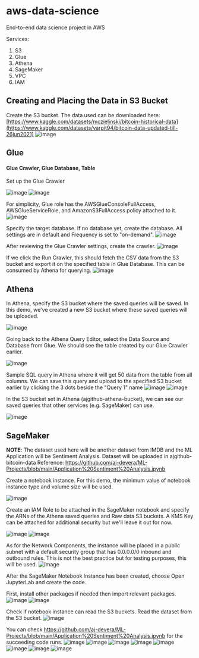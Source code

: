 # aws-data-science
End-to-end data science project in AWS

Services:
1. S3
2. Glue
3. Athena
4. SageMaker
5. VPC
6. IAM

## Creating and Placing the Data in S3 Bucket
Create the S3 bucket. The data used can be downloaded here: [https://www.kaggle.com/datasets/mczielinski/bitcoin-historical-data](https://www.kaggle.com/datasets/varpit94/bitcoin-data-updated-till-26jun2021)
![image](https://github.com/aj-devera/aws-data-science/assets/87835106/ed2bb311-f8a7-42b5-adde-450606d845b9)

## Glue
#### Glue Crawler, Glue Database, Table
Set up the Glue Crawler

![image](https://github.com/aj-devera/aws-data-science/assets/87835106/08253529-ad33-4aa8-b77e-2dfe0481e7fc)
![image](https://github.com/aj-devera/aws-data-science/assets/87835106/b6b03a69-379c-4658-8fce-919a141e6ea4)

For simplicity, Glue role has the AWSGlueConsoleFullAccess, AWSGlueServiceRole, and AmazonS3FullAccess policy attached to it.
![image](https://github.com/aj-devera/aws-data-science/assets/87835106/042c231e-c45a-4247-9650-4a5c7c5260d5)

Specify the target database. If no database yet, create the database. All settings are in default and Frequency is set to "on-demand". 
![image](https://github.com/aj-devera/aws-data-science/assets/87835106/509152df-f8d0-4a72-90ce-7bcae6638f63)

After reviewing the Glue Crawler settings, create the crawler.
![image](https://github.com/aj-devera/aws-data-science/assets/87835106/0203fe7b-4e65-41bc-a34f-38feb42bf573)

If we click the Run Crawler, this should fetch the CSV data from the S3 bucket and export it on the specified table in Glue Database. This can be consumed by Athena for querying.
![image](https://github.com/aj-devera/aws-data-science/assets/87835106/8321685c-dcb9-4fc6-b60b-dbd4b2468b5f)

## Athena
In Athena, specify the S3 bucket where the saved queries will be saved. In this demo, we've created a new S3 bucket where these saved queries will be uploaded.

![image](https://github.com/aj-devera/aws-data-science/assets/87835106/77722f1c-189d-402e-987a-f9b0916fd83c)

Going back to the Athena Query Editor, select the Data Source and Database from Glue. We should see the table created by our Glue Crawler earlier.

![image](https://github.com/aj-devera/aws-data-science/assets/87835106/a185d2ef-476a-4abf-a602-b52f30173f4a)

Sample SQL query in Athena where it will get 50 data from the table from all columns. We can save this query and upload to the specified S3 bucket earlier by clicking the 3 dots beside the "Query 1" name
![image](https://github.com/aj-devera/aws-data-science/assets/87835106/6dad3bca-c36e-4850-be6d-5f80ee87eb71)
![image](https://github.com/aj-devera/aws-data-science/assets/87835106/19bde39d-04ae-4178-a2fa-da0efbd7de19)

In the S3 bucket set in Athena (ajgithub-athena-bucket), we can see our saved queries that other services (e.g. SageMaker) can use.

![image](https://github.com/aj-devera/aws-data-science/assets/87835106/67833225-7714-4d71-b322-8d6493c8c76b)

## SageMaker
<b>NOTE</b>: The dataset used here will be another dataset from IMDB and the ML Application will be Sentiment Analysis. Dataset will be uploaded in ajgithub-bitcoin-data 
Reference: https://github.com/aj-devera/ML-Projects/blob/main/Application%20Sentiment%20Analysis.ipynb

Create a notebook instance. For this demo, the minimum value of notebook instance type and volume size will be used.

![image](https://github.com/aj-devera/aws-data-science/assets/87835106/39046a56-89b0-4b83-9c07-ea96495e494a)

Create an IAM Role to be attached in the SageMaker notebook and specify the ARNs of the Athena saved queries and Raw data S3 buckets. A KMS Key can be attached for additional security but we'll leave it out for now. 

![image](https://github.com/aj-devera/aws-data-science/assets/87835106/c419613b-aa12-44be-ad2c-392ec212ef3a)
![image](https://github.com/aj-devera/aws-data-science/assets/87835106/a8dd94d7-1123-473d-bfd3-8bd0a1476e74)

As for the Network Components, the instance will be placed in a public subnet with a default security group that has 0.0.0.0/0 inbound and outbound rules. This is not the best practice but for testing purposes, this will be used.
![image](https://github.com/aj-devera/aws-data-science/assets/87835106/bfb5a80c-b6c1-493a-be33-2848a80500b0)

After the SageMaker Notebook Instance has been created, choose Open JupyterLab and create the code.

First, install other packages if needed then import relevant packages.
![image](https://github.com/aj-devera/aws-data-science/assets/87835106/40368a12-7c61-4a11-a1f8-de2107751f90)
![image](https://github.com/aj-devera/aws-data-science/assets/87835106/6dd8f3e0-242e-4959-9ec8-03bd0eb1d8b7)

Check if notebook instance can read the S3 buckets. Read the dataset from the S3 bucket.
![image](https://github.com/aj-devera/aws-data-science/assets/87835106/0842e196-af94-4b27-86ba-366ff1c1f49c)

You can check https://github.com/aj-devera/ML-Projects/blob/main/Application%20Sentiment%20Analysis.ipynb for the succeeding code runs.
![image](https://github.com/aj-devera/aws-data-science/assets/87835106/0b6d8910-0e16-4e9e-a7e5-d7137a5f123f)
![image](https://github.com/aj-devera/aws-data-science/assets/87835106/a1b1fe6a-5713-4045-bba9-d7504c1aab4e)
![image](https://github.com/aj-devera/aws-data-science/assets/87835106/eff4a231-a206-4793-a42e-ed548ab228f4)
![image](https://github.com/aj-devera/aws-data-science/assets/87835106/5d7ea1a2-08e6-41ef-8a45-aba150796ff2)
![image](https://github.com/aj-devera/aws-data-science/assets/87835106/d3021640-a97d-4eac-9c7b-a35159c0e16b)
![image](https://github.com/aj-devera/aws-data-science/assets/87835106/40b53594-9c41-49fe-a5ee-321904a3b97e)
![image](https://github.com/aj-devera/aws-data-science/assets/87835106/606d5c7f-2e99-4536-9060-540997136c99)
![image](https://github.com/aj-devera/aws-data-science/assets/87835106/29dda2ba-fc17-4971-b02f-fa8f6e0a37d6)





